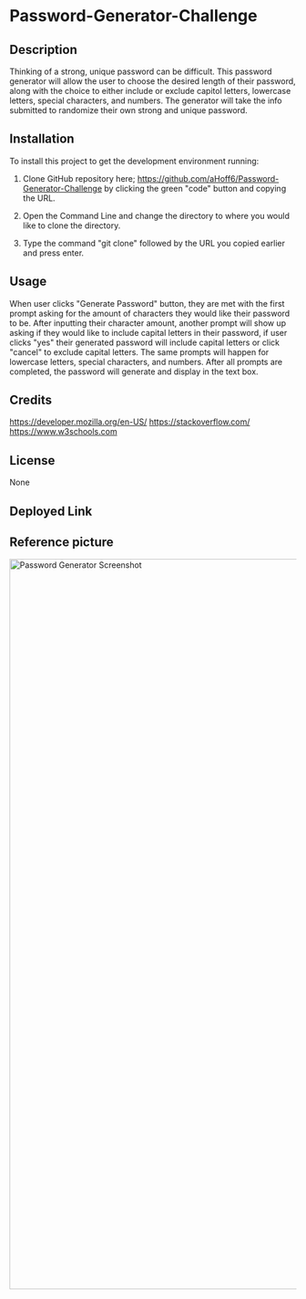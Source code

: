 # Password-Generator-Challenge

## Description

Thinking of a strong, unique password can be difficult. This password generator will allow the user to choose the desired length of their password, along with the choice to either include or exclude capitol letters, lowercase letters, special characters, and numbers. The generator will take the info submitted to randomize their own strong and unique password. 

## Installation

To install this project to get the development environment running:

1. Clone GitHub repository here; https://github.com/aHoff6/Password-Generator-Challenge
by clicking the green "code" button and copying the URL.

2. Open the Command Line and change the directory to where you would like to clone the directory.

3. Type the command "git clone" followed by the URL you copied earlier and press enter.

## Usage

When user clicks "Generate Password" button, they are met with the first prompt asking for the amount of characters they would like their password to be. After inputting their character amount, another prompt will show up asking if they would like to include capital letters in their password, if user clicks "yes" their generated password will include capital letters or click "cancel" to exclude capital letters. The same prompts will happen for lowercase letters, special characters, and numbers. After all prompts are completed, the password will generate and display in the text box.

## Credits
https://developer.mozilla.org/en-US/
https://stackoverflow.com/
https://www.w3schools.com

## License

None
## Deployed Link



## Reference picture

<img width="1280" alt="Password Generator Screenshot" src="https://user-images.githubusercontent.com/109759461/189230138-3cac727e-dab0-4ab7-855c-2e562548923f.png">
